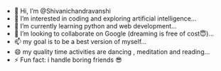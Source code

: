 - 👋 Hi, I’m @Shivanichandravanshi
- 👀 I’m interested in coding and exploring artificial intelligence...
- 🌱 I’m currently learning python and web development...
- 💞️ I’m looking to collaborate on Google (dreaming is free of cost😇)...
- 📫  my goal is to be a best version of myself...
- 😄 my quality time activities are dancing , meditation and reading...
- ⚡ Fun fact: i handle boring friends 😎

<!---
Shivanichandravanshi/Shivanichandravanshi is a ✨ special ✨ repository because its `README.md` (this file) appears on your GitHub profile.
You can click the Preview link to take a look at your changes.
--->
